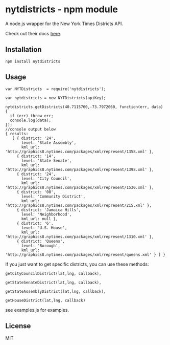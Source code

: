 # nytdistricts - npm module
A node.js wrapper for the New York Times Districts API.

Check out their docs [here](http://developer.nytimes.com/docs/districts_api).


## Installation

```
npm install nytdistricts
```

## Usage

```
var NYTDistricts  = require('nytdistricts');

var nytdistricts = new NYTDistricts(apiKey);

nytdistricts.getDistricts(40.7115760,-73.7972060, function(err, data) {
  if (err) throw err;
  console.log(data);
});
//console output below
{ results:
   [ { district: '24',
       level: 'State Assembly',
       kml_url: 'http://graphics8.nytimes.com/packages/xml/represent/1358.xml' },
     { district: '14',
       level: 'State Senate',
       kml_url: 'http://graphics8.nytimes.com/packages/xml/represent/1398.xml' },
     { district: '24',
       level: 'City Council',
       kml_url: 'http://graphics8.nytimes.com/packages/xml/represent/1530.xml' },
     { district: '08',
       level: 'Community District',
       kml_url: 'http://graphics8.nytimes.com/packages/xml/represent/215.xml' },
     { district: 'Jamaica Hills',
       level: 'Neighborhood',
       kml_url: null },
     { district: '6',
       level: 'U.S. House',
       kml_url: 'http://graphics8.nytimes.com/packages/xml/represent/1310.xml' },
     { district: 'Queens',
       level: 'Borough',
       kml_url: 'http://graphics8.nytimes.com/packages/xml/represent/queens.xml' } ] }
```
If you just want to get specific districts, you can use these methods:
  ```
  getCityCouncilDistrict(lat,lng, callback),

  getStateSenateDistrict(lat,lng, callback),

  getStateAssemblyDistrict(lat,lng, callback),

  getHouseDistrict(lat,lng, callback)
  ```

see examples.js for examples.

## License
MIT
